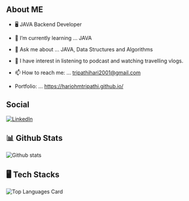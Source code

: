 ## About ME

- 🖥 JAVA Backend Developer

- 🌱 I’m currently learning ... JAVA

- 💬 Ask me about ... JAVA, Data Structures and Algorithms

- 💫 I have interest in listening to podcast and watching travelling vlogs.

- 📫 How to reach me: ... tripathihari2001@gmail.com

- Portfolio: ... https://hariohmtripathi.github.io/


## Social
[![LinkedIn](https://img.shields.io/badge/LinkedIn-%230077B5.svg?logo=linkedin&logoColor=white)](https://www.linkedin.com/in/hari-ohm-tripathi-623927205)

## 📊 Github Stats
![Github stats](https://github-readme-stats.vercel.app/api?username=hariohmtripathi&theme=highcontrast&show_icons=true&count_private=true) 

## 🖥 Tech Stacks 
![Top Languages Card](https://github-readme-stats.vercel.app/api/top-langs/?username=hariohmtripathi)

